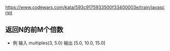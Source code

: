 https://www.codewars.com/kata/593c9175933500f33400003e/train/javascript
## 返回N的前M个倍数
- 例
    输入 multiples(3, 5.0)
    输出 [5.0, 10.0, 15.0]